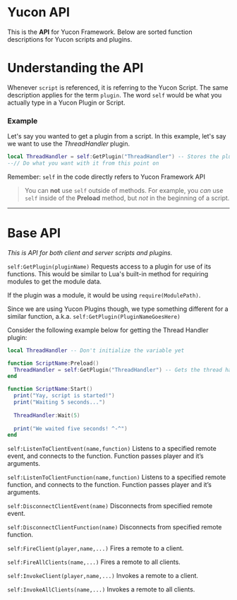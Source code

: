 # Yucon API
This is the **API** for Yucon Framework.
Below are sorted function descriptions for Yucon scripts and plugins.

# Understanding the API
Whenever `script` is referenced, it is referring to the Yucon Script. The same description applies for the term `plugin`.
The word `self` would be what you actually type in a Yucon Plugin or Script.

### Example
Let's say you wanted to get a plugin from a script. In this example, let's say we want to use the *ThreadHandler* plugin.

```lua
local ThreadHandler = self:GetPlugin("ThreadHandler") -- Stores the plugin as a variable
--// Do what you want with it from this point on
```

Remember: `self` in the code directly refers to Yucon Framework API

> You can **not** use `self` outside of methods. For example, you *can* use `self` inside of the **Preload** method, but *not* in the beginning of a script.

---

# Base API
*This is API for both client and server scripts and plugins.*

`self:GetPlugin(pluginName)`
Requests access to a plugin for use of its functions.
This would be similar to Lua's built-in method for requiring modules to get the module data.

If the plugin was a module, it would be using `require(ModulePath)`.

Since we are using Yucon Plugins though, we type something different for a similar function, a.k.a. `self:GetPlugin(PluginNameGoesHere)`

Consider the following example below for getting the Thread Handler plugin:
```lua
local ThreadHandler -- Don't initialize the variable yet

function ScriptName:Preload()
  ThreadHandler = self:GetPlugin("ThreadHandler") -- Gets the thread handler plugin
end

function ScriptName:Start()
  print("Yay, script is started!")
  print("Waiting 5 seconds...")
  
  ThreadHandler:Wait(5)
  
  print("We waited five seconds! ^-^")
end
```

`self:ListenToClientEvent(name,function)`
Listens to a specified remote event, and connects to the function. Function passes player and it’s arguments.

`self:ListenToClientFunction(name,function)`
Listens to a specified remote function, and connects to the function. Function passes player and it’s arguments.

`self:DisconnectClientEvent(name)`
Disconnects from specified remote event.

`self:DisconnectClientFunction(name)`
Disconnects from specified remote function.

`self:FireClient(player,name,...)`
Fires a remote to a client.

`self:FireAllClients(name,...)`
Fires a remote to all clients.

`self:InvokeClient(player,name,...)`
Invokes a remote to a client.

`self:InvokeAllClients(name,...)`
Invokes a remote to all clients.
